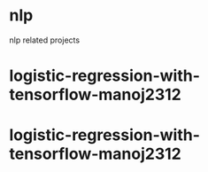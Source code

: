 # nlp
nlp related projects
# logistic-regression-with-tensorflow-manoj2312
# logistic-regression-with-tensorflow-manoj2312
